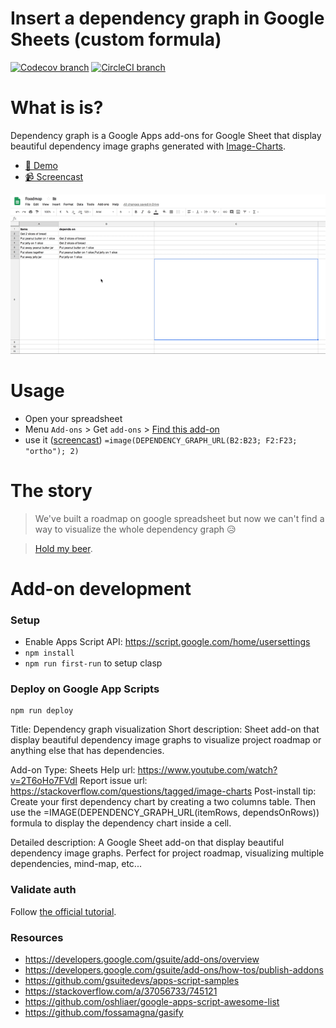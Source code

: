 Insert a dependency graph in Google Sheets (custom formula)
============================================================

[![Codecov branch](https://img.shields.io/codecov/c/github/image-charts/google-sheets-add-on-dependency-graph/master.svg)](https://codecov.io/gh/image-charts/google-sheets-add-on-dependency-graph) [![CircleCI branch](https://img.shields.io/circleci/project/github/image-charts/google-sheets-add-on-dependency-graph/master.svg)](https://circleci.com/gh/image-charts/google-sheets-add-on-dependency-graph)

# What is is?

Dependency graph is a Google Apps add-ons for Google Sheet that display beautiful dependency image graphs generated with [Image-Charts](https://www.image-charts.com/?google-sheets-add-on-dependency-graph).

- [🤩 Demo](https://docs.google.com/spreadsheets/d/1xucvdzTcDqMYAgL2wAS0UpARWyHyz9-_ratqyLZKeME/edit#gid=0)
- [📹 Screencast](https://www.youtube.com/watch?v=2T6oHo7FVdI)

<p align="center">
<a href="https://www.youtube.com/watch?v=2T6oHo7FVdI"><img src="docs/screencast-big.gif"/></a>
</p>

# Usage

- Open your spreadsheet
- Menu `Add-ons` > Get `add-ons` > [Find this add-on](https://chrome.google.com/webstore/detail/bainjkfkhoipphfdlnlcnoddiggamjpd/)
- use it ([screencast](https://www.youtube.com/watch?v=2T6oHo7FVdI)) `=image(DEPENDENCY_GRAPH_URL(B2:B23; F2:F23; "ortho"); 2)`

# The story

> We've built a roadmap on google spreadsheet but now we can't find a way to visualize the whole dependency graph 😥

> [Hold my beer](https://twitter.com/FGRibreau/status/1041782155364446208).



# Add-on development

### Setup

- Enable Apps Script API: https://script.google.com/home/usersettings
- `npm install`
- `npm run first-run` to setup clasp

### Deploy on Google App Scripts

```
npm run deploy
```



Title: Dependency graph visualization
Short description: Sheet add-on that display beautiful dependency image graphs to visualize project roadmap or anything else that has dependencies.

Add-on Type: Sheets
Help url: https://www.youtube.com/watch?v=2T6oHo7FVdI
Report issue url: https://stackoverflow.com/questions/tagged/image-charts
Post-install tip: Create your first dependency chart by creating a two columns table. Then use the =IMAGE(DEPENDENCY_GRAPH_URL(itemRows, dependsOnRows)) formula to display the dependency chart inside a cell. 

Detailed description: A Google Sheet add-on that display beautiful dependency image graphs. Perfect for project roadmap, visualizing multiple dependencies, mind-map, etc...

### Validate auth

Follow [the official tutorial](https://developers.google.com/apps-script/guides/client-verification).

### Resources

- https://developers.google.com/gsuite/add-ons/overview
- https://developers.google.com/gsuite/add-ons/how-tos/publish-addons
- https://github.com/gsuitedevs/apps-script-samples
- https://stackoverflow.com/a/37056733/745121
- https://github.com/oshliaer/google-apps-script-awesome-list
- https://github.com/fossamagna/gasify
